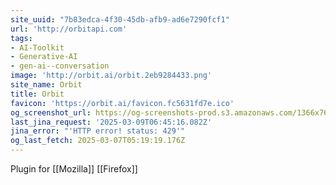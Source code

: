 ```yaml
---
site_uuid: "7b83edca-4f30-45db-afb9-ad6e7290fcf1"
url: 'http://orbitapi.com'
tags:
- AI-Toolkit
- Generative-AI
- gen-ai--conversation
image: 'http://orbit.ai/orbit.2eb9284433.png'
site_name: Orbit
title: Orbit
favicon: 'https://orbit.ai/favicon.fc5631fd7e.ico'
og_screenshot_url: https://og-screenshots-prod.s3.amazonaws.com/1366x768/80/false/a40ebdaa7364d2f1c45eed4b4e4a4801b40636d7b81bbfc0164b4dd4d0fe7929.jpeg
last_jina_request: '2025-03-09T06:45:16.082Z'
jina_error: "'HTTP error! status: 429'"
og_last_fetch: 2025-03-07T05:19:19.176Z
---
```


Plugin for [[Mozilla]] [[Firefox]]
